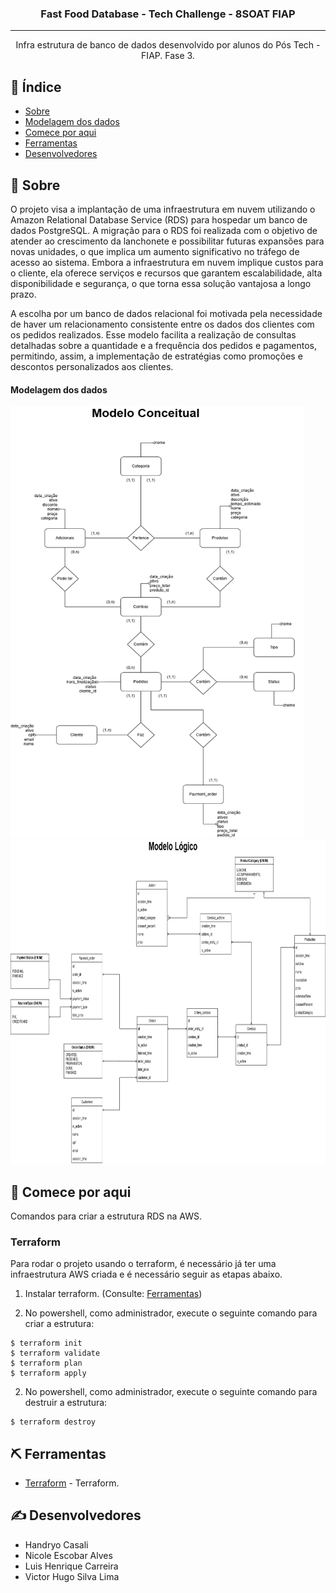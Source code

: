 

<h3 align="center">Fast Food Database - Tech Challenge - 8SOAT FIAP</h3>

---

<p align="center"> Infra estrutura de banco de dados desenvolvido por alunos do Pós Tech - FIAP. Fase 3.
    <br> 
</p>

## 📝 Índice

- [Sobre](#about)
- [Modelagem dos dados](#database_models)
- [Comece por aqui](#getting_started)
- [Ferramentas](#built_using)
- [Desenvolvedores](#authors)

## 🧐 Sobre <a name = "about"></a>

O projeto visa a implantação de uma infraestrutura em nuvem utilizando o Amazon Relational Database Service (RDS) para hospedar um banco de dados PostgreSQL. A migração para o RDS foi realizada com o objetivo de atender ao crescimento da lanchonete e possibilitar futuras expansões para novas unidades, o que implica um aumento significativo no tráfego de acesso ao sistema.
Embora a infraestrutura em nuvem implique custos para o cliente, ela oferece serviços e recursos que garantem escalabilidade, alta disponibilidade e segurança, o que torna essa solução vantajosa a longo prazo.

A escolha por um banco de dados relacional foi motivada pela necessidade de haver um relacionamento consistente entre os dados dos clientes com os pedidos realizados. Esse modelo facilita a realização de consultas detalhadas sobre a quantidade e a frequência dos pedidos e pagamentos, permitindo, assim, a implementação de estratégias como promoções e descontos personalizados aos clientes.

#### Modelagem dos dados <a name = "database_models"></a>

<img src="images/databaseModeloConceitual.PNG" width="470" height="690"/>

<img src="images/databaseModeloLogico.PNG" width="819" height="519"/>

## 🏁 Comece por aqui <a name = "getting_started"></a>

Comandos para criar a estrutura RDS na AWS.

### Terraform
Para rodar o projeto usando o terraform, é necessário já ter uma infraestrutura AWS criada e é necessário seguir as etapas abaixo.

1. Instalar terraform. (Consulte: [Ferramentas](#built_using))

2. No powershell, como administrador, execute o seguinte comando para criar a estrutura:
```
$ terraform init
$ terraform validate
$ terraform plan
$ terraform apply
```
2. No powershell, como administrador, execute o seguinte comando para destruir a estrutura:
```
$ terraform destroy
```

## ⛏️ Ferramentas <a name = "built_using"></a>

- [Terraform](https://www.terraform.io//) - Terraform.

## ✍️ Desenvolvedores <a name = "authors"></a>

- Handryo Casali
- Nicole Escobar Alves
- Luis Henrique Carreira
- Victor Hugo Silva Lima

